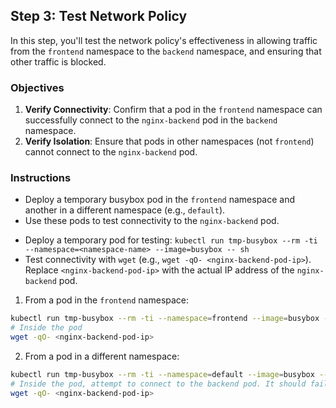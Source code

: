 ## Step 3: Test Network Policy

In this step, you'll test the network policy's effectiveness in allowing traffic from the `frontend` namespace to the `backend` namespace, and ensuring that other traffic is blocked.

### Objectives

1. **Verify Connectivity**: Confirm that a pod in the `frontend` namespace can successfully connect to the `nginx-backend` pod in the `backend` namespace.
2. **Verify Isolation**: Ensure that pods in other namespaces (not `frontend`) cannot connect to the `nginx-backend` pod.

### Instructions

- Deploy a temporary busybox pod in the `frontend` namespace and another in a different namespace (e.g., `default`).
- Use these pods to test connectivity to the `nginx-backend` pod.

<Tips>

- Deploy a temporary pod for testing: `kubectl run tmp-busybox --rm -ti --namespace=<namespace-name> --image=busybox -- sh`
- Test connectivity with `wget` (e.g., `wget -qO- <nginx-backend-pod-ip>`). Replace `<nginx-backend-pod-ip>` with the actual IP address of the `nginx-backend` pod.

</Tips>

<Solution>

1. From a pod in the `frontend` namespace:

```bash
kubectl run tmp-busybox --rm -ti --namespace=frontend --image=busybox -- sh
# Inside the pod
wget -qO- <nginx-backend-pod-ip>
```

2. From a pod in a different namespace:

```bash
kubectl run tmp-busybox --rm -ti --namespace=default --image=busybox -- sh
# Inside the pod, attempt to connect to the backend pod. It should fail.
wget -qO- <nginx-backend-pod-ip>
```

</Solution>